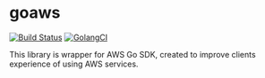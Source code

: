 # goaws

[![Build Status](https://travis-ci.com/Ryanair/goaws.svg?branch=master)](https://travis-ci.com/Ryanair/go-aws)
[![GolangCI](https://golangci.com/badges/github.com/Ryanair/goaws.svg)](https://golangci.com)

This library is wrapper for AWS Go SDK, created to improve clients experience of using AWS services.
